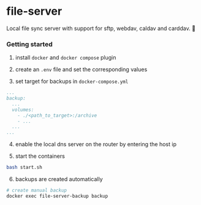 # file-server

Local file sync server with support for sftp, webdav, caldav and carddav. 📁

### Getting started

1. install `docker` and `docker compose` plugin

2. create an `.env` file and set the corresponding values

3. set target for backups in `docker-compose.yml`

```yml
...
backup:
  ...
  volumes:
    - ./<path_to_target>:/archive
    - ...
  ...
...
```

4. enable the local dns server on the router by entering the host ip

5. start the containers

```bash
bash start.sh
```

6. backups are created automatically

```bash
# create manual backup
docker exec file-server-backup backup
```
